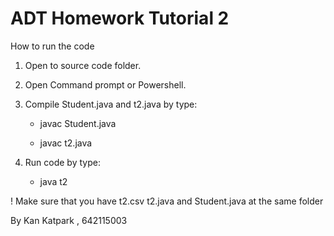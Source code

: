 
# ADT Homework Tutorial 2

  

How to run the code

  

1. Open to source code folder.

  

2. Open Command prompt or Powershell.

  

3. Compile Student.java and t2.java by type:

	* javac Student.java

	* javac t2.java

  
  

4. Run code by type:

	* java t2

  
  
  

! Make sure that you have t2.csv t2.java and Student.java at the same folder

  

By Kan Katpark , 642115003

